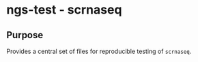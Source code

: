 # ngs-test - scrnaseq

## Purpose

Provides a central set of files for reproducible testing of `scrnaseq`.
